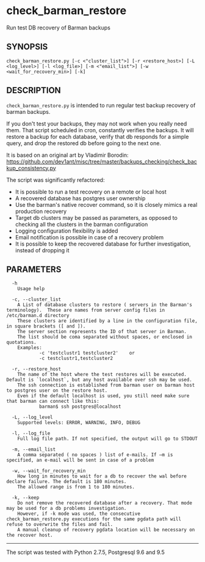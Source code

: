 check_barman_restore
===================

Run test DB recovery of Barman backups

SYNOPSIS
--------

    check_barman_restore.py [-c <"cluster_list">] [-r <restore_host>] [-L <log_level>] [-l <log_file>] [-m <"email_list">] [-w <wait_for_recovery_min>] [-k]

DESCRIPTION
-----------

`check_barman_restore.py` is intended to run regular test backup recovery of barman backups.

If you don't test your backups, they may not work when you really need them. That script
scheduled in cron, constantly verifies the backups. It will restore a backup for each database,
verify that db responds for a simple query, and drop the restored db before going to the next one.

It is based on an original art by Vladimir Borodin:
https://github.com/dev1ant/misc/tree/master/backups_checking/check_backup_consistency.py

 The script was significantly refactored:
 - It is possible to run a test recovery on a remote or local host
 - A recovered database has postgres user ownership 
 - Use the barman's native recover command, so it is closely mimics a real production recovery
 - Target db clusters may be passed as parameters, as opposed to checking all the clusters in the barman configuration
 - Logging configuration flexibility is added
 - Email notification is possible in case of a recovery problem
 - It is possible to keep the recovered database for further investigation, instead of dropping it

PARAMETERS
----------

      -h
        Usage help

      -c, --cluster_list
        A List of database clusters to restore ( servers in the Barman's terminology).  These are names from server config files in /etc/barman.d directory
        These clusters are identified by a line in the configuration file, in square brackets ([ and ]).
        The server section represents the ID of that server in Barman.
        The list should be coma separated without spaces, or enclosed in quotations.
        Examples:
                -c 'testclustr1 testcluster2'    or
                -c testclustr1,testcluster2

      -r, --restore_host
        The name of the host where the test restores will be executed. Default is `localhost`, but any host available over ssh may be used.
        The ssh connection is established from barman user on barman host to postgres user on the restore host.
        Even if the default localhost is used, you still need make sure that barman can connect like this:
                barman$ ssh postgres@localhost

      -L, --log_level
        Supported levels: ERROR, WARNING, INFO, DEBUG

      -l, --log_file
        Full log file path. If not specified, the output will go to STDOUT

      -m, --email_list
        A comma separated ( no spaces ) list of e-mails. If –m is specified, an e-mail will be sent in case of a problem

      -w, --wait_for_recovery_min
        How long in minutes to wait for a db to recover the wal before declare failure. The default is 180 minutes.
        The allowed range is from 1 to 180 minutes.

      -k, --keep
        Do not remove the recovered database after a recovery. That mode may be used for a db problems investigation.
        However, if -k mode was used, the consecutive check_barman_restore.py executions for the same pgdata path will refuse to overwrite the files and fail.
        A manual cleanup of recovery pgdata location will be necessary on the recover host.

- - -

The script was tested with Python 2.7.5, Postgresql 9.6 and  9.5

